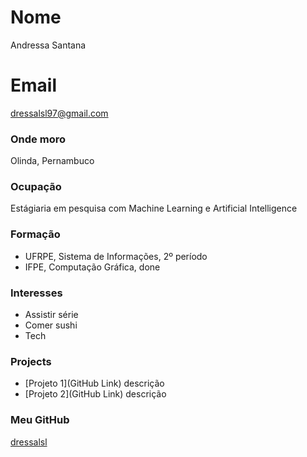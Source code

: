 # Nome
Andressa Santana

# Email
dressalsl97@gmail.com

### Onde moro
Olinda, Pernambuco

### Ocupação
Estágiaria em pesquisa com Machine Learning e Artificial Intelligence  

### Formação
- UFRPE, Sistema de Informações, 2º período
- IFPE, Computação Gráfica, done

### Interesses
- Assistir série
- Comer sushi
- Tech


### Projects
- [Projeto 1](GitHub Link) descrição
- [Projeto 2](GitHub Link) descrição

### Meu GitHub
[dressalsl](https://github.com/dressalsl?tab=repositories)